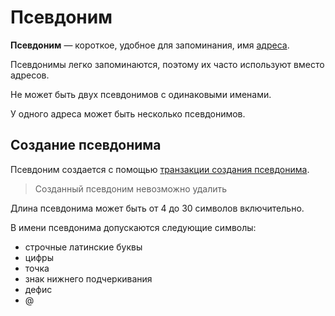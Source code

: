 # Псевдоним

**Псевдоним** — короткое, удобное для запоминания, имя [адреса](/ru/blockchain/account/address.md).

Псевдонимы легко запоминаются, поэтому их часто используют вместо адресов.

Не может быть двух псевдонимов с одинаковыми именами.

У одного адреса может быть несколько псевдонимов.

## Создание псевдонима

Псевдоним создается с помощью [транзакции создания псевдонима](/ru/blockchain/transaction-type/alias-transaction.md).

> Созданный псевдоним невозможно удалить

Длина псевдонима может быть от 4  до 30 символов включительно.

В имени псевдонима допускаются следующие символы:

* строчные латинские буквы
* цифры
* точка
* знак нижнего подчеркивания
* дефис
* @
